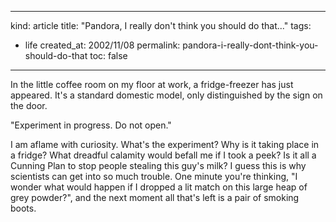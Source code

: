 -----
kind: article
title: "Pandora, I really don't think you should do that..."
tags:
- life
created_at: 2002/11/08
permalink: pandora-i-really-dont-think-you-should-do-that
toc: false
-----

<p>In the little coffee room on my floor at work, a fridge-freezer has just appeared. It's a standard domestic model, only distinguished by the sign on the door.</p>

<p>"Experiment in progress. Do not open."</p>

<p>I am aflame with curiosity. What's the experiment? Why is it taking place in a fridge? What dreadful calamity would befall me if I took a peek? Is it all a Cunning Plan to stop people  stealing this guy's milk? I guess this is why scientists can get into so much trouble. One minute you're thinking, "I wonder what would happen if I dropped a lit match on this large heap of grey powder?", and the next moment all that's left is a pair of smoking boots.</p>


